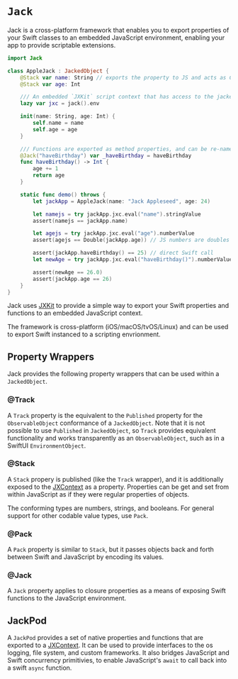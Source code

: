 # ``Jack``

Jack is a cross-platform framework that enables you to export
properties of your Swift classes to an embedded JavaScript environment,
enabling your app to provide scriptable extensions.

```swift
import Jack

class AppleJack : JackedObject { 
    @Stack var name: String // exports the property to JS and acts as Combine.Published 
    @Stack var age: Int

    /// An embedded `JXKit` script context that has access to the jacked properties and jumped functions
    lazy var jxc = jack().env

    init(name: String, age: Int) {
        self.name = name
        self.age = age
    }

    /// Functions are exported as method properties, and can be re-named for export
    @Jack("haveBirthday") var _haveBirthday = haveBirthday
    func haveBirthday() -> Int {
        age += 1
        return age
    }

    static func demo() throws {
        let jackApp = AppleJack(name: "Jack Appleseed", age: 24)

        let namejs = try jackApp.jxc.eval("name").stringValue
        assert(namejs == jackApp.name)

        let agejs = try jackApp.jxc.eval("age").numberValue
        assert(agejs == Double(jackApp.age)) // JS numbers are doubles

        assert(jackApp.haveBirthday() == 25) // direct Swift call
        let newAge = try jackApp.jxc.eval("haveBirthday()").numberValue // script invocation

        assert(newAge == 26.0)
        assert(jackApp.age == 26)
    }
}

```


Jack uses [JXKit](https://www.jective.org/JXKit/documentation/jxkit/)
to provide a simple way to export your Swift properties
and functions to an embedded JavaScript context.

The framework is cross-platform (iOS/macOS/tvOS/Linux) and 
can be used to export Swift instanced to a scripting
envrionment.

## Property Wrappers

Jack provides the following property wrappers that can be
used within a ``JackedObject``.

### @Track

A ``Track`` property is the equivalent to the ``Published``
property for the ``ObservableObject`` conformance of a ``JackedObject``.
Note that it is not possible to use ``Published`` in ``JackedObject``,
so ``Track`` provides equivalent functionality and works transparently
as an ``ObservableObject``, such as in a SwiftUI ``EnvironmentObject``.

### @Stack

A ``Stack`` propery is published (like the ``Track`` wrapper), and it is
additionally exposed to the [JXContext] as a property. Properties
can be get and set from within JavaScript as if they were regular
properties of objects.

The conforming types are numbers, strings, and booleans.
For general support for other codable value types,
use ``Pack``.

### @Pack

A ``Pack`` property is similar to ``Stack``, but it passes objects
back and forth between Swift and JavaScript by encoding its values.

### @Jack

A ``Jack`` property applies to closure properties as a means
of exposing Swift functions to the JavaScript environment.


## JackPod

A ``JackPod`` provides a set of native properties and functions
that are exported to a [JXContext]. It can be used to provide
interfaces to the os logging, file system, and custom frameworks.
It also bridges JavaScript and Swift concurrency primitivies, 
to enable JavaScript's `await` to call back into a swift `async` function.


[JXContext]: https://www.jective.org/JXKit/documentation/jxkit/jxcontext
[JXValue]: https://www.jective.org/JXKit/documentation/jxkit/jxvalue

